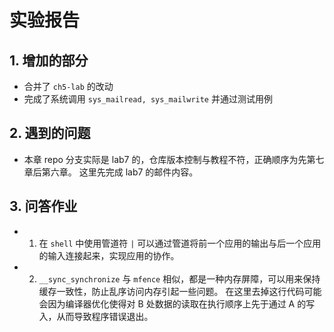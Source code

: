 # 实验报告
## 1. 增加的部分
- 合并了 `ch5-lab` 的改动
- 完成了系统调用 `sys_mailread, sys_mailwrite` 并通过测试用例

## 2. 遇到的问题
- 本章 repo 分支实际是 lab7 的，仓库版本控制与教程不符，正确顺序为先第七章后第六章。
这里先完成 lab7 的邮件内容。

## 3. 问答作业
- 1. 在 `shell` 中使用管道符 `|` 可以通过管道将前一个应用的输出与后一个应用的输入连接起来，实现应用的协作。
- 2. `__sync_synchronize` 与 `mfence` 相似，都是一种内存屏障，可以用来保持缓存一致性，防止乱序访问内存引起一些问题。 
    在这里去掉这行代码可能会因为编译器优化使得对 B 处数据的读取在执行顺序上先于通过 A 的写入，从而导致程序错误退出。